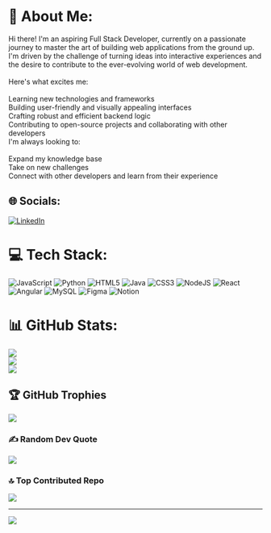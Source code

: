 # 💫 About Me:
Hi there! I'm an aspiring Full Stack Developer, currently on a passionate journey to master the art of building web applications from the ground up. I'm driven by the challenge of turning ideas into interactive experiences and the desire to contribute to the ever-evolving world of web development.<br><br>Here's what excites me:<br><br>Learning new technologies and frameworks<br>Building user-friendly and visually appealing interfaces<br>Crafting robust and efficient backend logic<br>Contributing to open-source projects and collaborating with other developers<br>I'm always looking to:<br><br>Expand my knowledge base<br>Take on new challenges<br>Connect with other developers and learn from their experience


## 🌐 Socials:
[![LinkedIn](https://img.shields.io/badge/LinkedIn-%230077B5.svg?logo=linkedin&logoColor=white)](https://linkedin.com/in/hangsarajbarman) 

# 💻 Tech Stack:
![JavaScript](https://img.shields.io/badge/javascript-%23323330.svg?style=for-the-badge&logo=javascript&logoColor=%23F7DF1E) ![Python](https://img.shields.io/badge/python-3670A0?style=for-the-badge&logo=python&logoColor=ffdd54) ![HTML5](https://img.shields.io/badge/html5-%23E34F26.svg?style=for-the-badge&logo=html5&logoColor=white) ![Java](https://img.shields.io/badge/java-%23ED8B00.svg?style=for-the-badge&logo=openjdk&logoColor=white) ![CSS3](https://img.shields.io/badge/css3-%231572B6.svg?style=for-the-badge&logo=css3&logoColor=white) ![NodeJS](https://img.shields.io/badge/node.js-6DA55F?style=for-the-badge&logo=node.js&logoColor=white) ![React](https://img.shields.io/badge/react-%2320232a.svg?style=for-the-badge&logo=react&logoColor=%2361DAFB) ![Angular](https://img.shields.io/badge/angular-%23DD0031.svg?style=for-the-badge&logo=angular&logoColor=white) ![MySQL](https://img.shields.io/badge/mysql-%2300000f.svg?style=for-the-badge&logo=mysql&logoColor=white) ![Figma](https://img.shields.io/badge/figma-%23F24E1E.svg?style=for-the-badge&logo=figma&logoColor=white) ![Notion](https://img.shields.io/badge/Notion-%23000000.svg?style=for-the-badge&logo=notion&logoColor=white)
# 📊 GitHub Stats:
![](https://github-readme-stats.vercel.app/api?username=hangsarajbarman&theme=dark&hide_border=false&include_all_commits=false&count_private=false)<br/>
![](https://github-readme-streak-stats.herokuapp.com/?user=hangsarajbarman&theme=dark&hide_border=false)<br/>
![](https://github-readme-stats.vercel.app/api/top-langs/?username=hangsarajbarman&theme=dark&hide_border=false&include_all_commits=false&count_private=false&layout=compact)

## 🏆 GitHub Trophies
![](https://github-profile-trophy.vercel.app/?username=hangsarajbarman&theme=radical&no-frame=false&no-bg=true&margin-w=4)

### ✍️ Random Dev Quote
![](https://quotes-github-readme.vercel.app/api?type=horizontal&theme=radical)

### 🔝 Top Contributed Repo
![](https://github-contributor-stats.vercel.app/api?username=hangsarajbarman&limit=5&theme=dark&combine_all_yearly_contributions=true)

---
[![](https://visitcount.itsvg.in/api?id=hangsarajbarman&icon=0&color=0)](https://visitcount.itsvg.in)

<!-- Proudly created with GPRM ( https://gprm.itsvg.in ) -->
